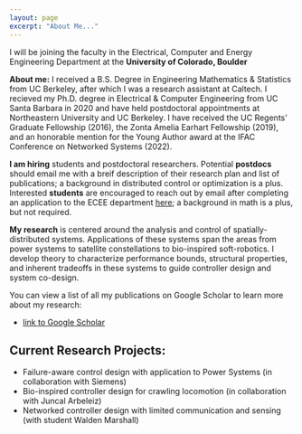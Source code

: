 ```yaml
---
layout: page
excerpt: "About Me..."
---
```


I will be joining the faculty in the Electrical, Computer and Energy Engineering Department at the **University of Colorado, Boulder**


**About me:** I received a B.S. Degree in Engineering Mathematics & Statistics from UC Berkeley, after which I was a research assistant at Caltech. I recieved my Ph.D. degree in Electrical & Computer Engineering from UC Santa Barbara in 2020 and have held postdoctoral appointments at Northeastern University and UC Berkeley. I have received the UC Regents’ Graduate Fellowship (2016),
the Zonta Amelia Earhart Fellowship (2019), and an honorable mention for the Young Author award at the IFAC Conference on Networked Systems (2022).

**I am hiring** students and postdoctoral researchers. Potential **postdocs** should email me with a breif description of their research plan and list of publications; a background in distributed control or optimization is a plus. Interested **students** are encouraged to reach out by email after completing an application to the ECEE department [here](https://www.colorado.edu/ecee/admissions/graduate-admissions); a background in math is a plus, but not required.


**My research** is centered around the analysis and control of spatially-distributed systems. Applications of these systems span the areas from power systems to satellite constellations to bio-inspired soft-robotics. I develop theory to characterize performance bounds, structural properties, and inherent tradeoffs in these systems to guide controller design and system co-design.

You can view a list of all my publications on Google Scholar to learn more about my research:

- [link to Google Scholar](https://scholar.google.com/citations?user=WzacMi8AAAAJ&hl=en&authuser=1)



## Current Research Projects:

- Failure-aware control design with application to Power Systems (in collaboration with Siemens)
- Bio-inspired controller design for crawling locomotion (in collaboration with Juncal Arbeleiz) 
- Networked controller design with limited communication and sensing (with student Walden Marshall) 

